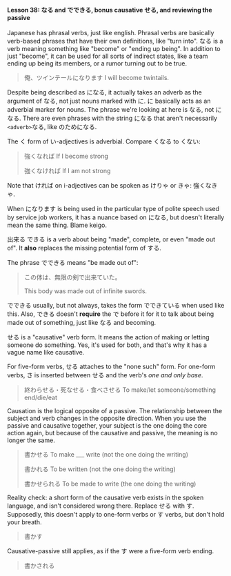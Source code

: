 #### Lesson 38: なる and でできる, bonus causative せる, and reviewing the passive

Japanese has phrasal verbs, just like english. Phrasal verbs are basically verb-based phrases that have their own definitions, like "turn into".
なる is a verb meaning something like "become" or "ending up being". In addition to just "become", it can be used for all sorts of indirect states, like a team ending up being its members, or a rumor turning out to be true.

> 俺、ツインテールになります I will become twintails.

Despite being described as になる, it actually takes an adverb as the argument of なる, not just nouns marked with に. に basically acts as an adverbial marker for nouns. The phrase we're looking at here is <adverb>なる, not になる. There are even phrases with the string になる that aren't necessarily `<adverb>`なる, like のためになる.

The く form of い-adjectives is adverbial. Compare くなる to くない:

> 強くなれば If I become strong
>
> 強くなければ If I am not strong

Note that ければ on i-adjectives can be spoken as けりゃ or きゃ: 強くなきゃ.

When になります is being used in the particular type of polite speech used by service job workers, it has a nuance based on になる, but doesn't literally mean the same thing. Blame keigo.

出来る できる is a verb about being "made", complete, or even "made out of". It **also** replaces the missing potential form of する.

The phrase でできる means "be made out of":

> この体は、無限の剣で出来ていた。
>
> This body was made out of infinite swords.

でできる usually, but not always, takes the form でできている when used like this. Also, できる doesn't **require** the で before it for it to talk about being made out of something, just like なる and becoming.

せる is a "causative" verb form. It means the action of making or letting someone do something. Yes, it's used for both, and that's why it has a vague name like causative.

For five-form verbs, せる attaches to the "none such" form. For one-form verbs, さ is inserted between せる and the verb's _one and only base_.

> 終わらせる・死なせる・食べさせる To make/let someone/something end/die/eat

Causation is the logical opposite of a passive. The relationship between the subject and verb changes in the opposite direction. When you use the passive and causative together, your subject is the one doing the core action again, but because of the causative and passive, the meaning is no longer the same.

> 書かせる To make \_\_\_ write (not the one doing the writing)
>
> 書かれる To be written (not the one doing the writing)
>
> 書かせられる To be made to write (the one doing the writing)

Reality check: a short form of the causative verb exists in the spoken language, and isn't considered wrong there. Replace せる with す. Supposedly, this doesn't apply to one-form verbs or す verbs, but don't hold your breath.

> 書かす

Causative-passive still applies, as if the す were a five-form verb ending.

> 書かされる
